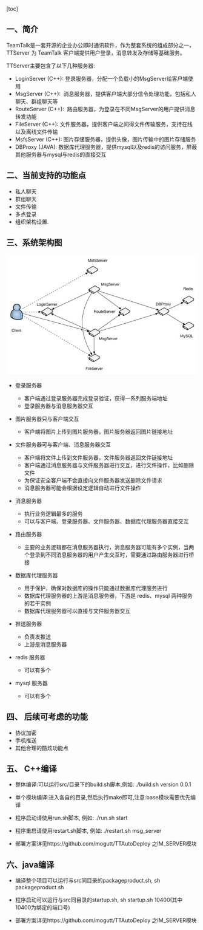 [toc]

## 一、简介

TeamTalk是一套开源的企业办公即时通讯软件，作为整套系统的组成部分之一，TTServer 为 TeamTalk 客户端提供用户登录，消息转发及存储等基础服务。

TTServer主要包含了以下几种服务器:

- LoginServer (C++): 登录服务器，分配一个负载小的MsgServer给客户端使用
- MsgServer (C++):  消息服务器，提供客户端大部分信令处理功能，包括私人聊天、群组聊天等
- RouteServer (C++):  路由服务器，为登录在不同MsgServer的用户提供消息转发功能
- FileServer (C++): 文件服务器，提供客户端之间得文件传输服务，支持在线以及离线文件传输
- MsfsServer (C++): 图片存储服务器，提供头像，图片传输中的图片存储服务
- DBProxy (JAVA): 数据库代理服务器，提供mysql以及redis的访问服务，屏蔽其他服务器与mysql与redis的直接交互



## 二、当前支持的功能点

- 私人聊天
- 群组聊天
- 文件传输
- 多点登录
- 组织架构设置.



## 三、系统架构图

![server](img/server.jpg)



- 登录服务器
  - 客户端通过登录服务器完成登录验证，获得一系列服务端地址
  - 登录服务器与消息服务器交互

- 图片服务器只与客户端交互
  - 客户端将图片上传到图片服务器，图片服务器返回图片链接地址

- 文件服务器可与客户端、消息服务器交互
  - 客户端将文件上传到文件服务器，文件服务器返回文件链接地址
  - 客户端通过消息服务器与文件服务器进行交互，进行文件操作，比如删除文件
  - 为保证安全客户端不会直接向文件服务器发送删除文件请求
  - 消息服务器可能会根据设定逻辑自动进行文件操作

- 消息服务器
  - 执行业务逻辑最多的服务
  - 可以与客户端、登录服务器、文件服务器、数据库代理服务器直接交互
- 路由服务器
  - 主要的业务逻辑都在消息服务器执行，消息服务器可能有多个实例，当两个登录到不同消息服务器的用户产生交互时，需要通过路由服务器进行桥接

- 数据库代理服务器
  - 用于保护，确保对数据库的操作只能通过数据库代理服务进行
  - 数据库代理服务器的上游是消息服务器，下游是 redis、mysql 两种服务的若干实例
  - 数据库代理服务器可以直接与文件服务器交互
- 推送服务器
  - 负责发推送
  - 上游是消息服务器

- redis 服务器
  - 可以有多个

- mysql 服务器
  - 可以有多个

## 四、 后续可考虑的功能

- 协议加密
- 手机推送
- 其他合理的酷炫功能点



## 五、 C++编译

- 整体编译:可以运行src/目录下的build.sh脚本,例如: ./build.sh version 0.0.1
- 单个模块编译:进入各自的目录,然后执行make即可,注意:base模块需要优先编译

- 程序启动请使用run.sh脚本, 例如: ./run.sh start
- 程序重启请使用restart.sh脚本, 例如: ./restart.sh msg_server

- 部署方案详见https://github.com/mogutt/TTAutoDeploy 之IM_SERVER模块



## 六、java编译
- 编译整个项目可以运行与src同目录的packageproduct.sh, sh packageproduct.sh

- 程序启动可以运行与src同目录的startup.sh, sh startup.sh 10400(其中10400为绑定的端口号)

- 部署方案详见https://github.com/mogutt/TTAutoDeploy 之IM_SERVER模块
